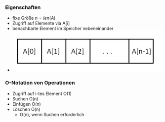 ### Eigenschaften
+ fixe Größe $n=len(A)$
+ Zugriff auf Elemente via A[i]
+ benachbarte Element im Speicher nebeneinander
+ ![](Pasted%20image%2020221016133104.png)

### O-Notation von Operationen
+ Zugriff auf i-tes Element O(1)
+ Suchen O(n)
+ Einfügen O(n)
+ Löschen O(n)
	+ O(n), wenn Suchen erforderlich